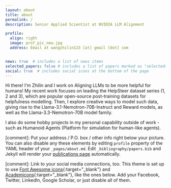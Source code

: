 ```yaml
---
layout: about
title: about
permalink: /
description: Senior Applied Scientist at NVIDIA LLM Alignment

profile:
  align: right
  image: prof_pic_new.jpg
  address: Email at wangzhilin123 [at] gmail [dot] com


news: true  # includes a list of news items
selected_papers: false # includes a list of papers marked as "selected={true}"
social: true  # includes social icons at the bottom of the page
---
```


Hi there! I'm Zhilin and I work on Aligning LLMs to be more helpful for humans! My recent work focuses on leading the HelpSteer dataset series (1, 2 and 3), which are popular open-source post-training datasets for helpfulness modelling. Then, I explore creative ways to model such data, giving rise to the Llama-3.1-Nemotron-70B-Instruct and Reward models, as well as the Llama-3.3-Nemotron-70B model family.

I also do some hobby projects in my personal capability outside of work - such as Humanoid Agents (Platform for simulation for human-like agents).



[comment]: Put your address / P.O. box / other info right below your picture. You can also disable any these elements by editing `profile` property of the YAML header of your `_pages/about.md`. Edit `_bibliography/papers.bib` and Jekyll will render your [publications page](/al-folio/publications/) automatically.

[comment]: Link to your social media connections, too. This theme is set up to use [Font Awesome icons](http://fortawesome.github.io/Font-Awesome/){:target="\_blank"} and [Academicons](https://jpswalsh.github.io/academicons/){:target="\_blank"}, like the ones below. Add your Facebook, Twitter, LinkedIn, Google Scholar, or just disable all of them.
